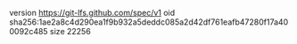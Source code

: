 version https://git-lfs.github.com/spec/v1
oid sha256:1ae2a8c4d290ea1f9b932a5deddc085a2d42df761eafb47280f17a400092c485
size 22256
